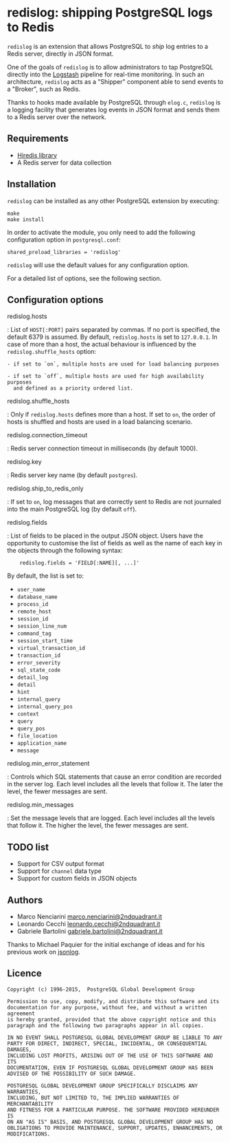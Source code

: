 # redislog: shipping PostgreSQL logs to Redis

`redislog` is an extension that allows PostgreSQL to _ship_ log entries to a Redis server, directly in JSON format.

One of the goals of `redislog` is to allow administrators to tap PostgreSQL directly into the [Logstash](https://www.elastic.co/products/logstash) pipeline for real-time monitoring. In such an architecture, `redislog` acts as a "Shipper" component able to send events to a "Broker", such as Redis.

Thanks to hooks made available by PostgreSQL through `elog.c`, `redislog` is a logging facility that generates log events in JSON format and sends them to a Redis server over the network. 

## Requirements

* [Hiredis library](https://github.com/redis/hiredis)
* A Redis server for data collection

## Installation

`redislog` can be installed as any other PostgreSQL extension by executing:

    make
    make install

In order to activate the module, you only need to add the following
configuration option in `postgresql.conf`:

    shared_preload_libraries = 'redislog'

`redislog` will use the default values for any configuration option.

For a detailed list of options, see the following section.

## Configuration options

redislog.hosts

: List of `HOST[:PORT]` pairs separated by commas. If no port is specified,
  the default 6379 is assumed. By default, `redislog.hosts` is set
  to `127.0.0.1`. In case of more than a host, the actual behaviour is
  influenced by the `redislog.shuffle_hosts` option:

    - if set to `on`, multiple hosts are used for load balancing purposes

    - if set to `off`, multiple hosts are used for high availability purposes
      and defined as a priority ordered list.


redislog.shuffle\_hosts

: Only if `redislog.hosts` defines more than a host. If set to `on`,
  the order of hosts is shuffled and hosts are used in a load balancing
  scenario.


redislog.connection\_timeout

: Redis server connection timeout in milliseconds (by default 1000).


redislog.key

: Redis server key name (by default `postgres`).


redislog.ship\_to\_redis\_only

: If set to `on`, log messages that are correctly sent to Redis are
  not journaled into the main PostgreSQL log (by default `off`).


redislog.fields

: List of fields to be placed in the output JSON object. Users have
  the opportunity to customise the list of fields as well as the
  name of each key in the objects through the following syntax:

        redislog.fields = 'FIELD[:NAME][, ...]'

  By default, the list is set to:

  - `user_name`
  - `database_name`
  - `process_id`
  - `remote_host`
  - `session_id`
  - `session_line_num`
  - `command_tag`
  - `session_start_time`
  - `virtual_transaction_id`
  - `transaction_id`
  - `error_severity`
  - `sql_state_code`
  - `detail_log`
  - `detail`
  - `hint`
  - `internal_query`
  - `internal_query_pos`
  - `context`
  - `query`
  - `query_pos`
  - `file_location`
  - `application_name`
  - `message`


redislog.min_error_statement

: Controls which SQL statements that cause an error condition are
	recorded in the server log. Each level includes all the levels that
  follow it. The later the level, the fewer messages are sent.
  
redislog.min_messages

: Set the message levels that are logged. Each level includes all
  the levels that follow it. The higher the level, the fewer messages
  are sent.

## TODO list

- Support for CSV output format
- Support for `channel` data type
- Support for custom fields in JSON objects

## Authors

* Marco Nenciarini <marco.nenciarini@2ndquadrant.it>
* Leonardo Cecchi <leonardo.cecchi@2ndquadrant.it>
* Gabriele Bartolini <gabriele.bartolini@2ndquadrant.it>

Thanks to Michael Paquier for the initial exchange of ideas and for his
previous work on [jsonlog](https://github.com/michaelpq/pg_plugins/blob/master/jsonlog/jsonlog.c).

## Licence

    Copyright (c) 1996-2015,  PostgreSQL Global Development Group
    
    Permission to use, copy, modify, and distribute this software and its
    documentation for any purpose, without fee, and without a written agreement
    is hereby granted, provided that the above copyright notice and this
    paragraph and the following two paragraphs appear in all copies.
    
    IN NO EVENT SHALL POSTGRESQL GLOBAL DEVELOPMENT GROUP BE LIABLE TO ANY
    PARTY FOR DIRECT, INDIRECT, SPECIAL, INCIDENTAL, OR CONSEQUENTIAL DAMAGES,
    INCLUDING LOST PROFITS, ARISING OUT OF THE USE OF THIS SOFTWARE AND ITS
    DOCUMENTATION, EVEN IF POSTGRESQL GLOBAL DEVELOPMENT GROUP HAS BEEN
    ADVISED OF THE POSSIBILITY OF SUCH DAMAGE.
    
    POSTGRESQL GLOBAL DEVELOPMENT GROUP SPECIFICALLY DISCLAIMS ANY WARRANTIES,
    INCLUDING, BUT NOT LIMITED TO, THE IMPLIED WARRANTIES OF MERCHANTABILITY
    AND FITNESS FOR A PARTICULAR PURPOSE. THE SOFTWARE PROVIDED HEREUNDER IS
    ON AN "AS IS" BASIS, AND POSTGRESQL GLOBAL DEVELOPMENT GROUP HAS NO
    OBLIGATIONS TO PROVIDE MAINTENANCE, SUPPORT, UPDATES, ENHANCEMENTS, OR
    MODIFICATIONS.

